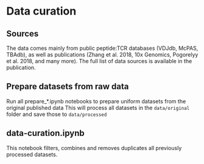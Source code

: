 # Data curation

## Sources

The data comes mainly from public peptide:TCR databases (VDJdb, McPAS, TBAdb),
as well as publications (Zhang et al. 2018, 10x Genomics, Pogorelyy et al. 2018, and many more). 
The full list of data sources is available in the publication. 

## Prepare datasets from raw data

Run all prepare_*.ipynb notebooks to prepare uniform datasets from the original published data
This will process all datasets in the `data/original` folder and save those to `data/processed`
## data-curation.ipynb

This notebook filters, combines and removes duplicates all previously processed datasets. 